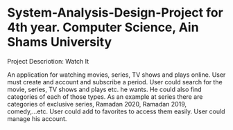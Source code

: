 # System-Analysis-Design-Project for 4th year. Computer Science, Ain Shams University

 Project Descriotion:
                               Watch It

An application for watching movies, series, TV shows and plays online. 
User must create and account and subscribe a period.
User could search for the movie, series, TV shows and plays etc. 
he wants. He could also find categories of each of those types. 
As an example at series there are categories of exclusive series, Ramadan 2020, Ramadan 2019, comedy,...etc. 
User could add to favorites to access them easily. 
User could manage his account.
